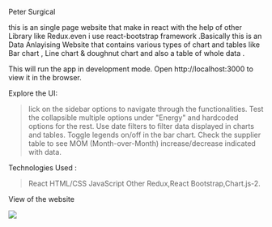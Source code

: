 Peter Surgical 

this is an single page website that make in react with the help of other Library like Redux.even i use react-bootstrap framework .Basically this is an Data Anlayising Website that contains various types of chart and tables like Bar chart , Line chart & doughnut chart and also a table of whole data .



This will run the app in development mode. Open http://localhost:3000 to view it in the browser.


Explore the UI:

> lick on the sidebar options to navigate through the functionalities.
> Test the collapsible multiple options under "Energy" and hardcoded options for the rest.
> Use date filters to filter data displayed in charts and tables.
> Toggle legends on/off in the bar chart.
> Check the supplier table to see MOM (Month-over-Month) increase/decrease indicated with data.



Technologies Used :
> React
> HTML/CSS
> JavaScript
> Other Redux,React Bootstrap,Chart.js-2.


View of the website

<img src= "../Assests/ss1.png">

